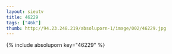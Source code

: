 ```yaml
--- 
layout: sieutv
title: 46229
tags: ["46k"]
thumb: http://94.23.248.219/absoluporn-1/image/002/46229.jpg
---
```

{% include absoluporn key="46229" %} 
